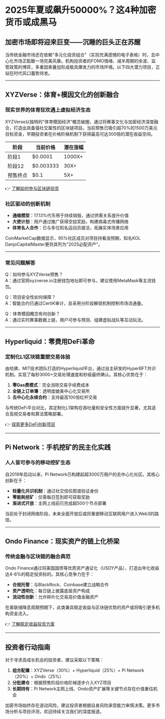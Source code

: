 # 2025年夏或飙升50000%？这4种加密货币或成黑马  

## 加密市场即将迎来巨变——沉睡的巨头正在苏醒  

当传统金融市场还在依赖"多元化投资组合"（实则充满遗憾的电子表格）时，去中心化市场正酝酿一场完美风暴。机构投资者的FOMO情绪、减半周期的余波、监管政策的博弈，多重因素叠加形成极具爆发力的市场环境。以下四大潜力项目，正站在时代风口蓄势待发。  

---

## XYZVerse：体育+模因文化的创新融合  

### 现实世界的体育狂欢遇上虚拟经济生态  

XYZVerse以独特的"体育模因经济"概念破圈，通过将赛事文化与加密经济深度融合，打造出具备强社交属性的区块链项目。当前预售已吸引超70%的1500万美元目标资金，早期投资者在价格阶梯机制下获得最高可达300倍的潜在收益空间。  

| 阶段 | 当前价格 | 潜在涨幅 |
|------|----------|----------|
| 阶段1 | $0.0001 | 1000X+ |
| 阶段12 | $0.003333 | 30X+ |
| 预售终点 | $0.1 | 5X+ |  

👉 [了解如何参与区块链投资](https://bit.ly/okx_welcome)  

### 社区驱动的创新机制  
- **通缩模型**：17.13%代币用于持续销毁，通过供需关系提升价值  
- **大使计划**：用户通过推广获得空投奖励，构建病毒式传播网络  
- **体育名人合作**：已与多位知名运动员接洽，拓展实体场景应用  

CoinMarketCap数据显示，95%社区成员对项目持看涨预期，知名KOL DanjoCapitalMaster更将其列为"2025必配资产"。  

---

### 常见问题解答  

Q：如何参与XYZVerse预售？  
A：通过官网xyzverse.io注册钱包地址即可参与，建议使用MetaMask等主流钱包。  

Q：项目安全性如何保障？  
A：智能合约已通过CertiK审计，且采用分阶段解锁机制控制市场流通量。  

Q：体育模因概念有何创新？  
A：通过实时赛事数据上链，用户可参与预测、组建虚拟战队等互动玩法。  

---

## Hyperliquid：零费用DeFi革命  

### 定制化L1区块链重塑交易体验  

由哈佛、MIT技术团队打造的Hyperliquid平台，通过自主研发的HyperBFT共识机制，实现了每秒3000+交易处理速度和秒级最终确认。其核心优势在于：  
1. **零Gas费模式**：完全消除交易手续费成本  
2. **全链上订单簿**：透明度媲美中心化交易所  
3. **去中心化永续合约**：支持最高100倍杠杆交易  

与传统DeFi平台对比，其定制化L1架构在吞吐量和安全性方面提升显著，尤其适合高频交易者和算法策略部署。  

👉 [探索更多DeFi创新项目](https://bit.ly/okx_welcome)  

---

## Pi Network：手机挖矿的民主化实践  

### 人人皆可参与的移动挖矿生态  

自2019年启动以来，Pi Network已构建起超3000万用户的去中心化社区。其核心创新在于：  
- **轻量化共识机制**：通过社交信任图谱验证身份  
- **零能耗挖矿**：仅需每日签到即可获取奖励  
- **渐进式开放**：主网上线前已完成超500个节点部署  

当前处于封闭网络阶段，未来全面开放后或将重塑移动互联网用户进入Web3的路径。  

---

## Ondo Finance：现实资产的链上化桥梁  

### 传统金融与区块链的融合典范  

Ondo Finance通过将美国国债等优质资产通证化（USDY产品），打造出年化收益达4-6%的稳定投资标的。其核心竞争力在于：  
- **合规托管**：与BlackRock、Coinbase建立战略合作  
- **资产透明化**：每日链上披露底层资产构成  
- **流动性创新**：允许碎片化交易高价值金融资产  

在美联储降息周期预期下，此类兼具稳定收益与区块链优势的资产或将吸引更多机构资金流入。  

👉 [了解稳定收益投资方案](https://bit.ly/okx_welcome)  

---

## 投资者行动指南  

对于寻求高成长机会的投资者，建议采取以下策略：  
1. **组合配置**：XYZVerse（30%）+ Hyperliquid（25%）+ Pi Network（20%）+ Ondo（25%）  
2. **分批建仓**：根据预售阶段价格阶梯逐步介入XYZ项目  
3. **长期持有**：Pi Network主网上线、Ondo资产扩展等关键节点存在价值重估机会  

加密市场始终存在波动风险，建议投资者根据自身风险承受能力审慎决策。更多市场分析与项目评测，欢迎持续关注我们的深度报道。